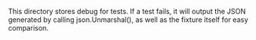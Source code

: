 This directory stores debug for tests. If a test fails, it will output the JSON generated by calling json.Unmarshal(), as well as the fixture itself for easy comparison.
